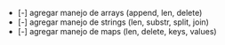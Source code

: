 * [-] agregar manejo de arrays
(append, len, delete)
* [-] agregar manejo de strings
(len, substr, split, join)
* [-] agregar manejo de maps
(len, delete, keys, values)
